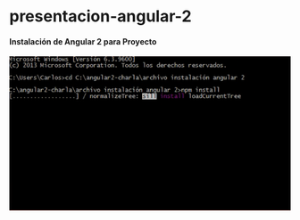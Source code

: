 # presentacion-angular-2
#### Instalación de Angular 2 para Proyecto
[![Everything Is AWESOME](https://github.com/carcaceres/presentacion-angular-2/blob/master/pantalla.png)](https://www.youtube.com/watch?v=K1mMtK1X9sk&feature=youtu.be "instalacion angular 2-rc7")
